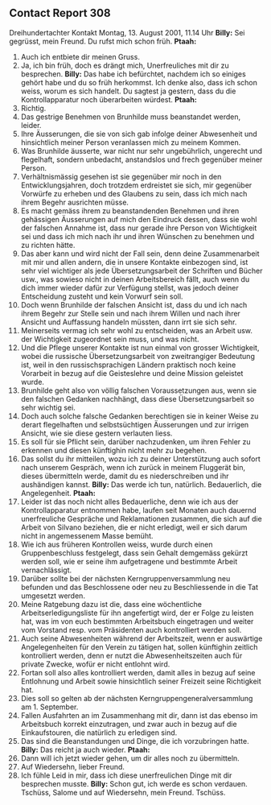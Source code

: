 ## Contact Report 308
Dreihundertachter Kontakt
Montag, 13. August 2001, 11.14 Uhr
**Billy:**
Sei gegrüsst, mein Freund. Du rufst mich schon früh.
**Ptaah:**
1. Auch ich entbiete dir meinen Gruss.
2. Ja, ich bin früh, doch es drängt mich, Unerfreuliches mit dir zu besprechen.
**Billy:**
Das habe ich befürchtet, nachdem ich so einiges gehört habe und du so früh herkommst. Ich denke also, dass ich schon weiss, worum es sich handelt. Du sagtest ja gestern, dass du die Kontrollapparatur noch überarbeiten würdest.
**Ptaah:**
3. Richtig.
4. Das gestrige Benehmen von Brunhilde muss beanstandet werden, leider.
5. Ihre Äusserungen, die sie von sich gab infolge deiner Abwesenheit und hinsichtlich meiner Person veranlassen mich zu meinem Kommen.
6. Was Brunhilde äusserte, war nicht nur sehr ungebührlich, ungerecht und flegelhaft, sondern unbedacht, anstandslos und frech gegenüber meiner Person.
7. Verhältnismässig gesehen ist sie gegenüber mir noch in den Entwicklungsjahren, doch trotzdem erdreistet sie sich, mir gegenüber Vorwürfe zu erheben und des Glaubens zu sein, dass ich mich nach ihrem Begehr ausrichten müsse.
8. Es macht gemäss ihrem zu beanstandenden Benehmen und ihren gehässigen Äusserungen auf mich den Eindruck dessen, dass sie wohl der falschen Annahme ist, dass nur gerade ihre Person von Wichtigkeit sei und dass ich mich nach ihr und ihren Wünschen zu benehmen und zu richten hätte.
9. Das aber kann und wird nicht der Fall sein, denn deine Zusammenarbeit mit mir und allen andern, die in unsere Kontakte einbezogen sind, ist sehr viel wichtiger als jede Übersetzungsarbeit der Schriften und Bücher usw., was sowieso nicht in deinen Arbeitsbereich fällt, auch wenn du dich immer wieder dafür zur Verfügung stellst, was jedoch deiner Entscheidung zusteht und kein Vorwurf sein soll.
10. Doch wenn Brunhilde der falschen Ansicht ist, dass du und ich nach ihrem Begehr zur Stelle sein und nach ihrem Willen und nach ihrer Ansicht und Auffassung handeln müssten, dann irrt sie sich sehr.
11. Meinerseits vermag ich sehr wohl zu entscheiden, was an Arbeit usw. der Wichtigkeit zugeordnet sein muss, und was nicht.
12. Und die Pflege unserer Kontakte ist nun einmal von grosser Wichtigkeit, wobei die russische Übersetzungsarbeit von zweitrangiger Bedeutung ist, weil in den russischsprachigen Ländern praktisch noch keine Vorarbeit in bezug auf die Geisteslehre und deine Mission geleistet wurde.
13. Brunhilde geht also von völlig falschen Voraussetzungen aus, wenn sie den falschen Gedanken nachhängt, dass diese Übersetzungsarbeit so sehr wichtig sei.
14. Doch auch solche falsche Gedanken berechtigen sie in keiner Weise zu derart flegelhaften und selbstsüchtigen Äusserungen und zur irrigen Ansicht, wie sie diese gestern verlauten liess.
15. Es soll für sie Pflicht sein, darüber nachzudenken, um ihren Fehler zu erkennen und diesen künftighin nicht mehr zu begehen.
16. Das sollst du ihr mitteilen, wozu ich zu deiner Unterstützung auch sofort nach unserem Gespräch, wenn ich zurück in meinem Fluggerät bin, dieses übermitteln werde, damit du es niederschreiben und ihr aushändigen kannst.
**Billy:**
Das werde ich tun, natürlich. Bedauerlich, die Angelegenheit.
**Ptaah:**
17. Leider ist das noch nicht alles Bedauerliche, denn wie ich aus der Kontrollapparatur entnommen habe, laufen seit Monaten auch dauernd unerfreuliche Gespräche und Reklamationen zusammen, die sich auf die Arbeit von Silvano beziehen, die er nicht erledigt, weil er sich darum nicht in angemessenem Masse bemüht.
18. Wie ich aus früheren Kontrollen weiss, wurde durch einen Gruppenbeschluss festgelegt, dass sein Gehalt demgemäss gekürzt werden soll, wie er seine ihm aufgetragene und bestimmte Arbeit vernachlässigt.
19. Darüber sollte bei der nächsten Kerngruppenversammlung neu befunden und das Beschlossene oder neu zu Beschliessende in die Tat umgesetzt werden.
20. Meine Ratgebung dazu ist die, dass eine wöchentliche Arbeitserledigungsliste für ihn angefertigt wird, der er Folge zu leisten hat, was im von euch bestimmten Arbeitsbuch eingetragen und weiter vom Vorstand resp. vom Präsidenten auch kontrolliert werden soll.
21. Auch seine Abwesenheiten während der Arbeitszeit, wenn er auswärtige Angelegenheiten für den Verein zu tätigen hat, sollen künftighin zeitlich kontrolliert werden, denn er nutzt die Abwesenheitszeiten auch für private Zwecke, wofür er nicht entlohnt wird.
22. Fortan soll also alles kontrolliert werden, damit alles in bezug auf seine Entlohnung und Arbeit sowie hinsichtlich seiner Freizeit seine Richtigkeit hat.
23. Dies soll so gelten ab der nächsten Kerngruppengeneralversammlung am 1. September.
24. Fallen Ausfahrten an im Zusammenhang mit dir, dann ist das ebenso im Arbeitsbuch korrekt einzutragen, und zwar auch in bezug auf die Einkaufstouren, die natürlich zu erledigen sind.
25. Das sind die Beanstandungen und Dinge, die ich vorzubringen hatte.
**Billy:**
Das reicht ja auch wieder.
**Ptaah:**
26. Dann will ich jetzt wieder gehen, um dir alles noch zu übermitteln.
27. Auf Wiedersehn, lieber Freund.
28. Ich fühle Leid in mir, dass ich diese unerfreulichen Dinge mit dir besprechen musste.
**Billy:**
Schon gut, ich werde es schon verdauen. Tschüss, Salome und auf Wiedersehn, mein Freund. Tschüss.